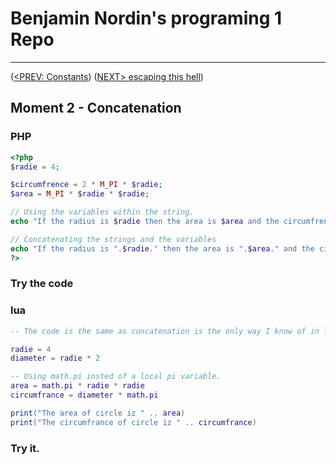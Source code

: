 #  Benjamin Nordin's programing 1 Repo #

***
([<PREV: Constants](../constants/code.md)) ([NEXT\> escaping this hell](../escape/code.md))

##  Moment 2 - Concatenation ##


### PHP ###
```php
<?php
$radie = 4;

$circumfrence = 2 * M_PI * $radie;
$area = M_PI * $radie * $radie;

// Using the variables within the string.
echo "If the radius is $radie then the area is $area and the circumfrence is $circumfrence.\n";

// Concatenating the strings and the variables
echo "If the radius is ".$radie." then the area is ".$area." and the circumfrence is ".$circumfrence."\n";
?>
```
### Try the code ###
<script src="//repl.it/embed/Kuv6/4.js"></script>

### lua ###

``` lua
-- The code is the same as concatenation is the only way I know of in lua to insert datatypes into strings.

radie = 4
diameter = radie * 2

-- Using math.pi insted of a local pi variable.
area = math.pi * radie * radie
circumfrance = diameter * math.pi

print("The area of circle iz " .. area)
print("The circumfrance of circle iz " .. circumfrance)
```

### Try it. ###
<script src="//repl.it/embed/KvZH/1.js"></script>
